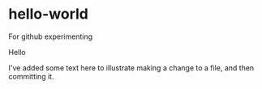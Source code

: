 # hello-world
For github experimenting

Hello

I've added some text here to illustrate making a change to a file, and then committing it.
